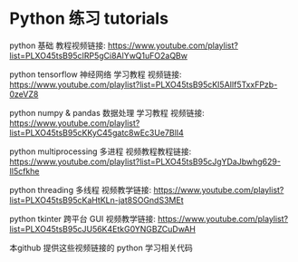 # Python 练习 tutorials

python 基础 教程视频链接:
https://www.youtube.com/playlist?list=PLXO45tsB95cIRP5gCi8AlYwQ1uFO2aQBw

python tensorflow 神经网络 学习教程 视频链接:
https://www.youtube.com/playlist?list=PLXO45tsB95cKI5AIlf5TxxFPzb-0zeVZ8

python numpy & pandas 数据处理 学习教程 视频链接:
https://www.youtube.com/playlist?list=PLXO45tsB95cKKyC45gatc8wEc3Ue7BlI4

python multiprocessing 多进程 视频教程教程链接:
https://www.youtube.com/playlist?list=PLXO45tsB95cJgYDaJbwhg629-Il5cfkhe

python threading 多线程 视频教学链接:
https://www.youtube.com/playlist?list=PLXO45tsB95cKaHtKLn-jat8SOGndS3MEt

python tkinter 跨平台 GUI 视频教学链接:
https://www.youtube.com/playlist?list=PLXO45tsB95cJU56K4EtkG0YNGBZCuDwAH

本github 提供这些视频链接的 python 学习相关代码
